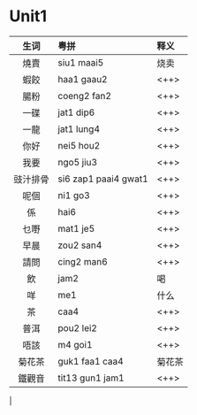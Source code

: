 # Unit1

| 生词 | 粤拼 | 释义 |
| :--: | :-- | :-- |
| 燒賣 | siu1 maai5 | 烧卖 |
| 蝦餃 | haa1 gaau2 | <++> |
| 腸粉 | coeng2 fan2 | <++> |
| 一碟 | jat1 dip6 | <++> |
| 一龍 | jat1 lung4 | <++> |
| 你好 | nei5 hou2 | <++> |
| 我要 | ngo5 jiu3 | <++> |
| 豉汁排骨 | si6 zap1 paai4 gwat1 | <++> |
| 呢個 | ni1 go3 | <++> |
| 係 | hai6 | <++> |
| 乜嘢 | mat1 je5 | <++> |
| 早晨 | zou2 san4 | <++> |
| 請問 | cing2 man6 | <++> |
| 飲 | jam2 | 喝 |
| 咩 | me1 | 什么 |
| 茶 | caa4 | <++> |
| 普洱 | pou2 lei2 | <++> |
| 唔該 | m4 goi1 | <++> |
| 菊花茶 | guk1 faa1 caa4 | 菊花茶 |
| 鐵觀音 | tit13 gun1 jam1 | <++> |
| 
